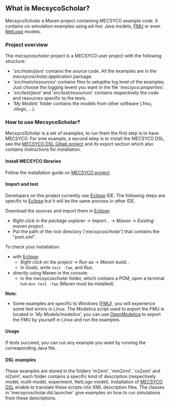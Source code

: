 ## What is MecsycoScholar?

MecsycoScholar a Maven project containing MECSYCO example code. It contains co-simulation examples using ad-hoc Java models, [FMU](https://fmi-standard.org/) or even [NetLogo](https://ccl.northwestern.edu/netlogo/) models.

### Project overview

The *mecsycoscholar* project is a MECSYCO user project with the following structure:
* '*src/main/java*' contains the source code. All the examples are in the *mecsycoscholar.application* package.
* '*src/main/resources*' contains files to setupthe log level of the examples. Just choose the logging levent you want in the file '*mecsyco.properties*'.
* '*src/test/java*' and '*src/test/resources*' contains respectively the code and resources specific to the tests.
* '*My Models*' folder contains the models from other software (.fmu, .nlogo, ...).

### How to use MecsycoScholar?

MecsycoScholar is a set of examples, to run them the first step is to have MECSYCO. For sme example, a second wtep is to install the MECSYCO DSL, see the [MECSYCO DSL Gitlab project](https://gitlab.inria.fr/Simbiot/mecsyco/mecsycodsl) and its export section which also contains instructions for installation.

#### Install MECSYCO libraries

Follow the installation guide on [MECSYCO project](https://gitlab.inria.fr/Simbiot/mecsyco/mecsycojava).

#### Import and test

Developers on this project currently use [Eclipse](https://www.eclipse.org/downloads/) IDE. The following steps are specific to [Eclipse](https://www.eclipse.org/downloads/) but it will be the same process in other IDE.

Download the sources and import them in [Eclipse](https://www.eclipse.org/downloads/): 
* *Right click in the package explorer* -> *Import...* -> *Maven* -> *Existing maven project*.
* Put the path of the root directory ('*mecsycoscholar*') that contains the "pom.xml".

To check your installation:
* with [Eclipse](https://www.eclipse.org/downloads/):
    * *Right click on the project -> Run as -> Maven build...*
    * In *Goals*, write ``test -fae``, and *Run*.
* directly using Maven in the console:
    * in the *mecsycoscholar* folder, which contans a POM, open a terminal run ``mvn test -fae`` (Maven must be installed).

**Note**:
* Some examples are specific to Windows ([FMU](https://fmi-standard.org/)), you will experience some test errors in Linux. The Modelica script used to export the FMU is located in '*My Models/modelica*', you can use [OpenModelica](https://openmodelica.org/) to export the FMU by yourself in Linux and run the examples.

#### Usage

If tests succeed, you can run any example you want by running the corresponding Java file.

#### DSL examples

These examples are stored in the folders 'm2xml', 'mm2xml', 'cs2xml' and nl2xml', each folder contains a specific kind of description (respectively model, multi-model, experiment, NetLogo model).
Installation of [MECSYCO DSL](https://gitlab.inria.fr/Simbiot/mecsyco/mecsycodsl) enable to translate these scripts into XML description files.
The classes in 'mecsycoscholar.dsl.launcher' give examples on how to run simulations from these descriptions.
